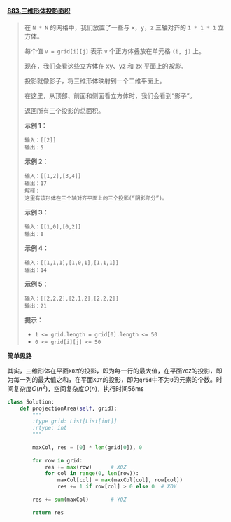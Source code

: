 #### [883.三维形体投影面积](https://leetcode-cn.com/problems/projection-area-of-3d-shapes/)

> 在 `N * N` 的网格中，我们放置了一些与 x，y，z 三轴对齐的 `1 * 1 * 1` 立方体。
>
> 每个值 `v = grid[i][j]` 表示 `v` 个正方体叠放在单元格 `(i, j)` 上。
>
> 现在，我们查看这些立方体在 xy、yz 和 zx 平面上的*投影*。
>
> 投影就像影子，将三维形体映射到一个二维平面上。
>
> 在这里，从顶部、前面和侧面看立方体时，我们会看到“影子”。
>
> 返回所有三个投影的总面积。
>
>  
>
>
>
>
>
>
>
>
>
> **示例 1：**
>
> ```
> 输入：[[2]]
> 输出：5
> ```
>
> **示例 2：**
>
> ```
> 输入：[[1,2],[3,4]]
> 输出：17
> 解释：
> 这里有该形体在三个轴对齐平面上的三个投影(“阴影部分”)。
> ```
>
> **示例 3：**
>
> ```
> 输入：[[1,0],[0,2]]
> 输出：8
> ```
>
> **示例 4：**
>
> ```
> 输入：[[1,1,1],[1,0,1],[1,1,1]]
> 输出：14
> ```
>
> **示例 5：**
>
> ```
> 输入：[[2,2,2],[2,1,2],[2,2,2]]
> 输出：21
> ```
>
>  
>
> **提示：**
>
> - `1 <= grid.length = grid[0].length <= 50`
> - `0 <= grid[i][j] <= 50`

**简单思路**

其实，三维形体在平面```XOZ```的投影，即为每一行的最大值，在平面```YOZ```的投影，即为每一列的最大值之和，在平面```XOY```的投影，即为```grid```中不为```0```的元素的个数。时间复杂度$O(n^2)$，空间复杂度$O(n)$，执行时间56ms

```python
class Solution:
    def projectionArea(self, grid):
        """
        :type grid: List[List[int]]
        :rtype: int
        """
        
        maxCol, res = [0] * len(grid[0]), 0
        
        for row in grid:
            res += max(row)      # XOZ
            for col in range(0, len(row)):
                maxCol[col] = max(maxCol[col], row[col])
                res += 1 if row[col] > 0 else 0  # XOY
                
        res += sum(maxCol)       # YOZ
        
        return res
```


